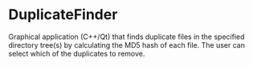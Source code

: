 # DuplicateFinder
Graphical application (C++/Qt) that finds duplicate files in the specified directory tree(s) by calculating the MD5 hash of each file.  The user can select which of the duplicates to remove.
